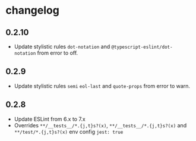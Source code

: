 # changelog

## 0.2.10
- Update stylistic rules `dot-notation` and `@typescript-eslint/dot-notation` from error to off.

## 0.2.9

- Update stylistic rules `semi` `eol-last` and `quote-props` from error to warn.

## 0.2.8

- Update ESLint from 6.x to 7.x
- Overrides `**/__tests__/*.{j,t}s?(x)`, `**/__tests__/*.{j,t}s?(x)` and `**/test/*.{j,t}s?(x)` env config `jest: true`
